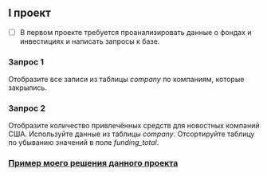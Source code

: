 ## I проект

- [ ] В первом проекте требуется проанализировать данные о фондах и инвестициях и написать запросы к базе.

### Запрос 1

Отобразите все записи из таблицы *company* по компаниям, которые закрылись.

### Запрос 2

Отобразите количество привлечённых средств для новостных компаний США. Используйте данные из таблицы *company*. Отсортируйте таблицу по убыванию значений в поле *funding_total*.


 ### [Пример моего решения данного проекта](https://github.com/SayJustOnlyMe/portfolio/blob/main/SQL/Yandex%20Workshop/SQL%20for%20data%20science%20and%20analytics/Module%201/queries.sql)
